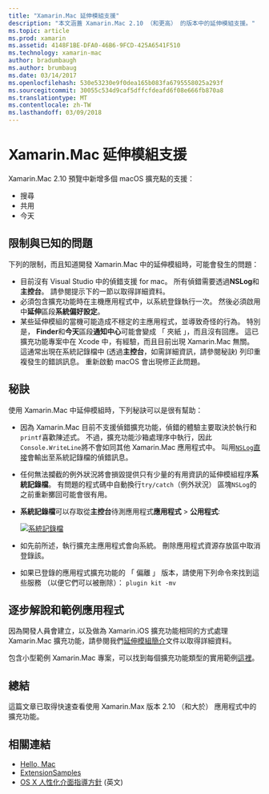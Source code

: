 ```yaml
---
title: "Xamarin.Mac 延伸模組支援"
description: "本文涵蓋 Xamarin.Mac 2.10 （和更高） 的版本中的延伸模組支援。"
ms.topic: article
ms.prod: xamarin
ms.assetid: 4148F1BE-DFA0-46B6-9FCD-425A6541F510
ms.technology: xamarin-mac
author: bradumbaugh
ms.author: brumbaug
ms.date: 03/14/2017
ms.openlocfilehash: 530e53230e9f0dea165b083fa6795558025a293f
ms.sourcegitcommit: 30055c534d9caf5dffcfdeafd6f08e666fb870a8
ms.translationtype: MT
ms.contentlocale: zh-TW
ms.lasthandoff: 03/09/2018
---
```

# <a name="xamarinmac-extension-support"></a>Xamarin.Mac 延伸模組支援

Xamarin.Mac 2.10 預覽中新增多個 macOS 擴充點的支援：

- 搜尋
- 共用
- 今天

<a name="Limitations-and-Known-Issues" />

## <a name="limitations-and-known-issues"></a>限制與已知的問題

下列的限制，而且知道開發 Xamarin.Mac 中的延伸模組時，可能會發生的問題：

* 目前沒有 Visual Studio 中的偵錯支援 for mac。 所有偵錯需要透過**NSLog**和**主控台**。 請參閱提示下的一節以取得詳細資料。
* 必須包含擴充功能時在主機應用程式中，以系統登錄執行一次。 然後必須啟用中**延伸**區段**系統偏好設定**。 
* 某些延伸模組的當機可能造成不穩定的主應用程式，並導致奇怪的行為。 特別是， **Finder**和**今天**區段**通知中心**可能會變成 「 夾紙 」，而且沒有回應。 這已擴充功能專案中在 Xcode 中，有經驗，而且目前出現 Xamarin.Mac 無關。 這通常出現在系統記錄檔中 (透過**主控台**，如需詳細資訊，請參閱秘訣) 列印重複發生的錯誤訊息。 重新啟動 macOS 會出現修正此問題。

<a name="Tips" />

## <a name="tips"></a>秘訣

使用 Xamarin.Mac 中延伸模組時，下列秘訣可以是很有幫助：

- 因為 Xamarin.Mac 目前不支援偵錯擴充功能，偵錯的體驗主要取決於執行和`printf`喜歡陳述式。 不過，擴充功能沙箱處理序中執行，因此`Console.WriteLine`將不會如同其他 Xamarin.Mac 應用程式中。 叫用[`NSLog`直接](https://gist.github.com/chamons/e2e409013a449cfbe1f2fbe5547f6554)會輸出至系統記錄檔的偵錯訊息。
- 任何無法攔截的例外狀況將會損毀提供只有少量的有用資訊的延伸模組程序**系統記錄檔**。 有問題的程式碼中自動換行`try/catch`（例外狀況） 區塊`NSLog`的之前重新擲回可能會很有用。
- **系統記錄檔**可以存取從**主控台**待測應用程式**應用程式** > **公用程式**:

    [![](extensions-images/extension02.png "系統記錄檔")](extensions-images/extension02.png#lightbox)
- 如先前所述，執行擴充主應用程式會向系統。 刪除應用程式資源存放區中取消登錄該。 
- 如果已登錄的應用程式擴充功能的 「 偏離 」 版本，請使用下列命令來找到這些服務 （以便它們可以被刪除）： `plugin kit -mv`


<a name="Walkthrough-and-Sample-App" />

## <a name="walkthrough-and-sample-app"></a>逐步解說和範例應用程式

因為開發人員會建立，以及做為 Xamarin.iOS 擴充功能相同的方式處理 Xamarin.Mac 擴充功能，請參閱我們[延伸模組簡介](~/ios/platform/extensions.md)文件以取得詳細資料。

包含小型範例 Xamarin.Mac 專案，可以找到每個擴充功能類型的實用範例[這裡](https://developer.xamarin.com/samples/mac/ExtensionSamples/)。

<a name="Summary" />

## <a name="summary"></a>總結

這篇文章已取得快速查看使用 Xamarin.Max 版本 2.10 （和大於） 應用程式中的擴充功能。

## <a name="related-links"></a>相關連結

- [Hello, Mac](~/mac/get-started/hello-mac.md)
- [ExtensionSamples](https://developer.xamarin.com/samples/mac/ExtensionSamples/)
- [OS X 人性化介面指導方針](https://developer.apple.com/library/mac/documentation/UserExperience/Conceptual/OSXHIGuidelines/) \(英文\)

